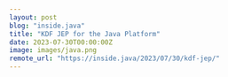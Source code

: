 ```yaml
---
layout: post
blog: "inside.java"
title: "KDF JEP for the Java Platform"
date: 2023-07-30T00:00:00Z
image: images/java.png
remote_url: "https://inside.java/2023/07/30/kdf-jep/"
---
```


